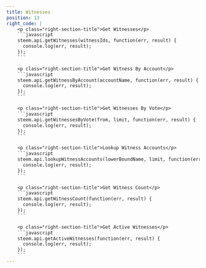 ```yaml
---
title: Witnesses
position: 13
right_code: |
    <p class="right-section-title">Get Witnesses</p>
    ```javascript
    steem.api.getWitnesses(witnessIds, function(err, result) {
      console.log(err, result);
    });
    ```

    <p class="right-section-title">Get Witness By Account</p>
    ```javascript
    steem.api.getWitnessByAccount(accountName, function(err, result) {
      console.log(err, result);
    });
    ```

    <p class="right-section-title">Get Witnesses By Vote</p>
    ```javascript
    steem.api.getWitnessesByVote(from, limit, function(err, result) {
      console.log(err, result);
    });
    ```

    <p class="right-section-title">Lookup Witness Accounts</p>
    ```javascript
    steem.api.lookupWitnessAccounts(lowerBoundName, limit, function(err, result) {
      console.log(err, result);
    });
    ```

    <p class="right-section-title">Get Witness Count</p>
    ```javascript
    steem.api.getWitnessCount(function(err, result) {
      console.log(err, result);
    });
    ```

    <p class="right-section-title">Get Active Witnesses</p>
    ```javascript
    steem.api.getActiveWitnesses(function(err, result) {
      console.log(err, result);
    });
    ```
---
```

